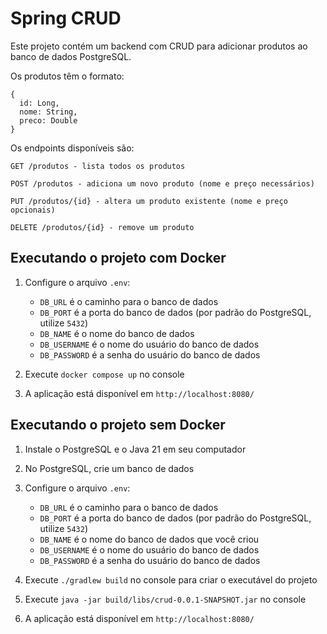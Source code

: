 # Spring CRUD

Este projeto contém um backend com CRUD para adicionar produtos ao banco de dados PostgreSQL.

Os produtos têm o formato:
```
{
  id: Long,
  nome: String,
  preco: Double
}
```

Os endpoints disponíveis são:
```
GET /produtos - lista todos os produtos

POST /produtos - adiciona um novo produto (nome e preço necessários)

PUT /produtos/{id} - altera um produto existente (nome e preço opcionais)

DELETE /produtos/{id} - remove um produto
```

## Executando o projeto com Docker

1. Configure o arquivo `.env`:
    * `DB_URL` é o caminho para o banco de dados
    * `DB_PORT` é a porta do banco de dados (por padrão do PostgreSQL, utilize `5432`)
    * `DB_NAME` é o nome do banco de dados
    * `DB_USERNAME` é o nome do usuário do banco de dados
    * `DB_PASSWORD` é a senha do usuário do banco de dados

2. Execute `docker compose up` no console

3. A aplicação está disponível em `http://localhost:8080/`

## Executando o projeto sem Docker

1. Instale o PostgreSQL e o Java 21 em seu computador

2. No PostgreSQL, crie um banco de dados

3. Configure o arquivo `.env`:
    * `DB_URL` é o caminho para o banco de dados
    * `DB_PORT` é a porta do banco de dados (por padrão do PostgreSQL, utilize `5432`)
    * `DB_NAME` é o nome do banco de dados que você criou
    * `DB_USERNAME` é o nome do usuário do banco de dados
    * `DB_PASSWORD` é a senha do usuário do banco de dados

4. Execute `./gradlew build` no console para criar o executável do projeto

5. Execute `java -jar build/libs/crud-0.0.1-SNAPSHOT.jar` no console

6. A aplicação está disponível em `http://localhost:8080/`